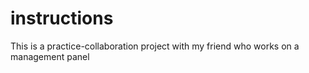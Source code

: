 # instructions
This is a practice-collaboration project with my friend who works on a management panel
